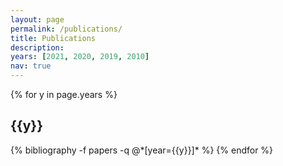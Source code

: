 ```yaml
---
layout: page
permalink: /publications/
title: Publications
description: 
years: [2021, 2020, 2019, 2010]
nav: true
---
```


<div class="publications">

{% for y in page.years %}
  <h2 class="year">{{y}}</h2>
  {% bibliography -f papers -q @*[year={{y}}]* %}
{% endfor %}

</div>

